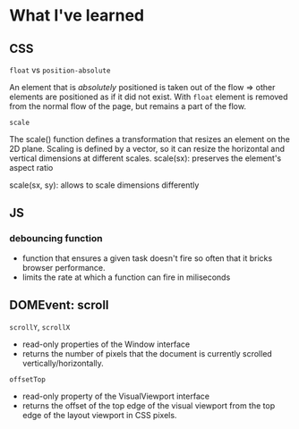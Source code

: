 # What I've learned

## CSS

```float``` vs ```position-absolute```

An element that is *absolutely* positioned is taken out of the flow => other elements are positioned as if it did not exist.
With ``float`` element is removed from the normal flow of the page, but remains a part of the flow.

``scale``

The scale()
 function defines a transformation that resizes an element on the 2D plane. Scaling is defined by a vector, so it can resize the horizontal and vertical dimensions at different scales.
 scale(sx):  preserves the element's aspect ratio
 
 scale(sx, sy): allows to scale dimensions differently
 
 
 ## JS
 
 
 
 ### debouncing function
 
- function that ensures a given task doesn't fire so often that it bricks browser performance.
- limits the rate at which a function can fire in miliseconds 

## DOMEvent: scroll

``scrollY``, ``scrollX``
- read-only properties of the Window interface 
- returns the number of pixels that the document is currently scrolled vertically/horizontally.


```offsetTop```
- read-only property of the VisualViewport interface 
- returns the offset of the top edge of the visual viewport from the top edge of the layout viewport in CSS pixels.